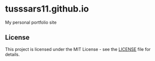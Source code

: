 # tusssars11.github.io
My personal portfolio site

## License
This project is licensed under the MIT License - see the [LICENSE](LICENSE) file for details.
